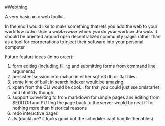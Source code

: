 #Webthing

A very basic unix web toolkit. 

In the end I would like to make something that lets you add the web to your workflow rather than a webbrowser where you do your work on the web. It should be oriented around open decentralized community pages rather than as a tool for coorperations to inject their software into your personal computer

Future feature ideas (in no order):
  1) form editing (including filling and submitting forms from command line arguments)
  2) persistent session information in either sqlite3 db or flat files
  3) some kind of built in search indexer would be amazing.
  4) xpath from the CLI would be cool... for that you could just use xmlstarlet and htmltidy though.
  5) support converting to from markdown for simple pages and editing from $EDITOR and PUTing the page back to the server would be neat if for nothing more than historical reasons
  6) redo interactive pager.
  7) Js (ducktape? it looks good but the scheduler cant handle thenables)
